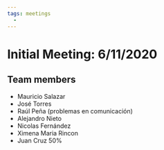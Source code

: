 ```yaml
---
tags: meetings
  - 
---
```

# Initial Meeting: 6/11/2020

## Team members

- Mauricio Salazar
- José Torres
- Raúl Peña (problemas en comunicación)
- Alejandro Nieto
- Nicolas Fernández
- Ximena Maria Rincon
- Juan Cruz 50%
